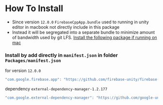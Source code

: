 # How To Install

- Since version `12.0.0` `FirebaseCppApp.bundle` used to running in unity editor in macbook not directly include in this package
- Instead it will be segregated into a separate bundle to minimize amount of bandwidth used by git LFS. [Install the following package if running on mac](https://github.com/firebase-unity/firebase-support-ios)


### Install by add directly in `manifest.json` in folder `Packages/manifest.json`

for version `12.0.0`
```csharp
"com.google.firebase.app": "https://github.com/firebase-unity/firebase-app.git#12.0.0",
```

dependency `external-dependency-manager-1.2.177`
```csharp
"com.google.external-dependency-manager": "https://github.com/google-unity/external-dependency-manager.git#1.2.177",
```

